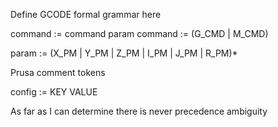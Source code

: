 Define GCODE formal grammar here

command := command param
command := (G_CMD | M_CMD)

param := (X_PM | Y_PM | Z_PM | I_PM | J_PM | R_PM)*

Prusa comment tokens

config := KEY VALUE

As far as I can determine there is never precedence ambiguity

